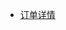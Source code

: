 <!--
 * @Author: Ben 550461173@qq.com
 * @Date: 2024-01-13 21:30:29
 * @LastEditors: Ben 550461173@qq.com
 * @LastEditTime: 2024-01-13 21:30:36
 * @FilePath: \oms-platform-app\src\modules\order\readme.md
 * @Description:
-->
- [订单详情](https://ocenter.xueersi.com/touchOcenter/?app_blid=10#/orderDetail?orderNum=2020083014413946180998)
